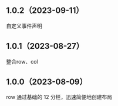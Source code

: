 ## 1.0.2（2023-09-11）
自定义事件声明
## 1.0.1（2023-08-27）
整合row、col
## 1.0.0（2023-08-09）
row 通过基础的 12 分栏，迅速简便地创建布局

